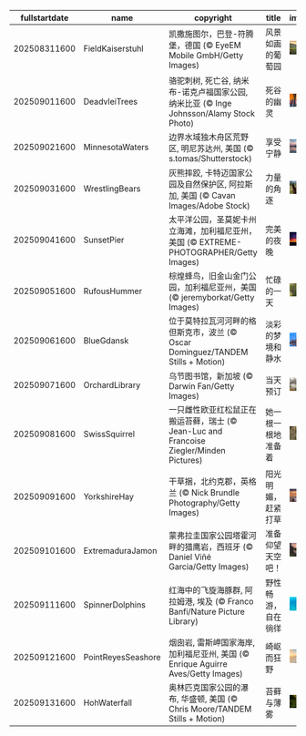 |fullstartdate|name|copyright|title|image|
|--|--|--|--|--|
202508311600|FieldKaiserstuhl|凯撒施图尔，巴登-符腾堡，德国 (© EyeEM Mobile GmbH/Getty Images)|风景如画的葡萄园|![](/zh-CN/2025/09/202508311600FieldKaiserstuhl.jpg)|
202509011600|DeadvleiTrees|骆驼刺树, 死亡谷, 纳米布-诺克卢福国家公园, 纳米比亚 (© Inge Johnsson/Alamy Stock Photo)|死谷的幽灵|![](/zh-CN/2025/09/202509011600DeadvleiTrees.jpg)|
202509021600|MinnesotaWaters|边界水域独木舟区荒野区, 明尼苏达州, 美国 (© s.tomas/Shutterstock)|享受宁静|![](/zh-CN/2025/09/202509021600MinnesotaWaters.jpg)|
202509031600|WrestlingBears|灰熊摔跤, 卡特迈国家公园及自然保护区, 阿拉斯加, 美国 (© Cavan Images/Adobe Stock)|力量的角逐|![](/zh-CN/2025/09/202509031600WrestlingBears.jpg)|
202509041600|SunsetPier|太平洋公园，圣莫妮卡州立海滩，加利福尼亚州，美国 (© EXTREME-PHOTOGRAPHER/Getty Images)|完美的夜晚|![](/zh-CN/2025/09/202509041600SunsetPier.jpg)|
202509051600|RufousHummer|棕煌蜂鸟，旧金山金门公园，加利福尼亚州，美国 (© jeremyborkat/Getty Images)|忙碌的一天|![](/zh-CN/2025/09/202509051600RufousHummer.jpg)|
202509061600|BlueGdansk|位于莫特拉瓦河河畔的格但斯克市，波兰 (© Oscar Dominguez/TANDEM Stills + Motion)|淡彩的梦境和静水|![](/zh-CN/2025/09/202509061600BlueGdansk.jpg)|
202509071600|OrchardLibrary|乌节图书馆，新加坡 (© Darwin Fan/Getty Images)|当天预订|![](/zh-CN/2025/09/202509071600OrchardLibrary.jpg)|
202509081600|SwissSquirrel|一只雌性欧亚红松鼠正在搬运苔藓，瑞士 (© Jean-Luc and Francoise Ziegler/Minden Pictures)|她一根一根地准备着|![](/zh-CN/2025/09/202509081600SwissSquirrel.jpg)|
202509091600|YorkshireHay|干草捆，北约克郡，英格兰 (© Nick Brundle Photography/Getty Images)|阳光明媚，赶紧打草|![](/zh-CN/2025/09/202509091600YorkshireHay.jpg)|
202509101600|ExtremaduraJamon|蒙弗拉圭国家公园塔霍河畔的猎鹰岩，西班牙 (© Daniel Viñé Garcia/Getty Images)|准备仰望天空吧！|![](/zh-CN/2025/09/202509101600ExtremaduraJamon.jpg)|
202509111600|SpinnerDolphins|红海中的飞旋海豚群, 阿拉姆港, 埃及 (© Franco Banfi/Nature Picture Library)|野性畅游，自在徜徉|![](/zh-CN/2025/09/202509111600SpinnerDolphins.jpg)|
202509121600|PointReyesSeashore|烟囱岩, 雷斯岬国家海岸, 加利福尼亚州, 美国 (© Enrique Aguirre Aves/Getty Images)|崎岖而狂野|![](/zh-CN/2025/09/202509121600PointReyesSeashore.jpg)|
202509131600|HohWaterfall|奥林匹克国家公园的瀑布, 华盛顿, 美国 (© Chris Moore/TANDEM Stills + Motion)|苔藓与薄雾|![](/zh-CN/2025/09/202509131600HohWaterfall.jpg)|
